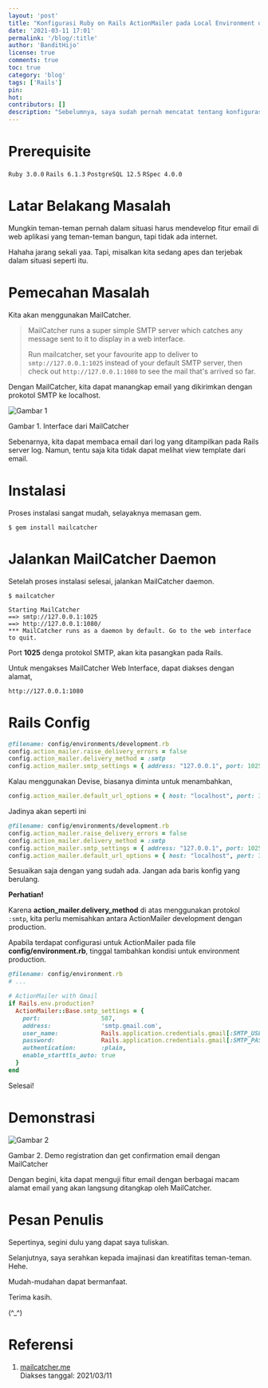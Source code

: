 ```yaml
---
layout: 'post'
title: "Konfigurasi Ruby on Rails ActionMailer pada Local Environment dengan MailCatcher"
date: '2021-03-11 17:01'
permalink: '/blog/:title'
author: 'BanditHijo'
license: true
comments: true
toc: true
category: 'blog'
tags: ['Rails']
pin:
hot:
contributors: []
description: "Sebelumnya, saya sudah pernah mencatat tentang konfigurasi ActionMailer dengan memanfaatkan Gmail SMTP protokol untuk mengirimkan email confirmation. Untuk testing di lokal, kita dapat memanfaatkan tools MailCatcher."
---
```


# Prerequisite

`Ruby 3.0.0` `Rails 6.1.3` `PostgreSQL 12.5` `RSpec 4.0.0`


# Latar Belakang Masalah

Mungkin teman-teman pernah dalam situasi harus mendevelop fitur email di web aplikasi yang teman-teman bangun, tapi tidak ada internet.

Hahaha jarang sekali yaa. Tapi, misalkan kita sedang apes dan terjebak dalam situasi seperti itu.


# Pemecahan Masalah

Kita akan menggunakan MailCatcher.

> MailCatcher runs a super simple SMTP server which catches any message sent to it to display in a web interface.
>
> Run mailcatcher, set your favourite app to deliver to `smtp://127.0.0.1:1025` instead of your default SMTP server, then check out `http://127.0.0.1:1080` to see the mail that's arrived so far.

Dengan MailCatcher, kita dapat manangkap email yang dikirimkan dengan prokotol SMTP ke localhost.

![Gambar 1](https://i.postimg.cc/DwbNRGvF/gambar-01.png)

Gambar 1. Interface dari MailCatcher

Sebenarnya, kita dapat membaca email dari log yang ditampilkan pada Rails server log. Namun, tentu saja kita tidak dapat melihat view template dari email.


# Instalasi

Proses instalasi sangat mudah, selayaknya memasan gem.

```
$ gem install mailcatcher
```


# Jalankan MailCatcher Daemon

Setelah proses instalasi selesai, jalankan MailCatcher daemon.

```
$ mailcatcher
```

```
Starting MailCatcher
==> smtp://127.0.0.1:1025
==> http://127.0.0.1:1080/
*** MailCatcher runs as a daemon by default. Go to the web interface to quit.
```

Port **1025** denga protokol SMTP, akan kita pasangkan pada Rails.

Untuk mengakses MailCatcher Web Interface, dapat diakses dengan alamat,

```
http://127.0.0.1:1080
```


# Rails Config

```ruby
@filename: config/environments/development.rb
config.action_mailer.raise_delivery_errors = false
config.action_mailer.delivery_method = :smtp
config.action_mailer.smtp_settings = { address: "127.0.0.1", port: 1025 }
```

Kalau menggunakan Devise, biasanya diminta untuk menambahkan,

```ruby
config.action_mailer.default_url_options = { host: "localhost", port: 3000 }
```

Jadinya akan seperti ini

```ruby
@filename: config/environments/development.rb
config.action_mailer.raise_delivery_errors = false
config.action_mailer.delivery_method = :smtp
config.action_mailer.smtp_settings = { address: "127.0.0.1", port: 1025 }
config.action_mailer.default_url_options = { host: "localhost", port: 3000 }
```

Sesuaikan saja dengan yang sudah ada. Jangan ada baris konfig yang berulang.

**Perhatian!**

Karena **action_mailer.delivery_method** di atas menggunakan protokol `:smtp`, kita perlu memisahkan antara ActionMailer development dengan production.

Apabila terdapat configurasi untuk ActionMailer pada file **config/environment.rb**, tinggal tambahkan kondisi untuk environment production.

```ruby
@filename: config/environment.rb
# ...

# ActionMailer with Gmail
if Rails.env.production?
  ActionMailer::Base.smtp_settings = {
    port:                 587,
    address:              'smtp.gmail.com',
    user_name:            Rails.application.credentials.gmail[:SMTP_USER_NAME],
    password:             Rails.application.credentials.gmail[:SMTP_PASSWORD],
    authentication:       :plain,
    enable_starttls_auto: true
  }
end
```

Selesai!


# Demonstrasi

![Gambar 2](https://i.postimg.cc/W3cmXqyt/gambar-02.gif)

Gambar 2. Demo registration dan get confirmation email dengan MailCatcher

Dengan begini, kita dapat menguji fitur email dengan berbagai macam alamat email yang akan langsung ditangkap oleh MailCatcher.


# Pesan Penulis

Sepertinya, segini dulu yang dapat saya tuliskan.

Selanjutnya, saya serahkan kepada imajinasi dan kreatifitas teman-teman. Hehe.

Mudah-mudahan dapat bermanfaat.

Terima kasih.

(^_^)


# Referensi

1. [mailcatcher.me](https://mailcatcher.me/)
<br>Diakses tanggal: 2021/03/11
